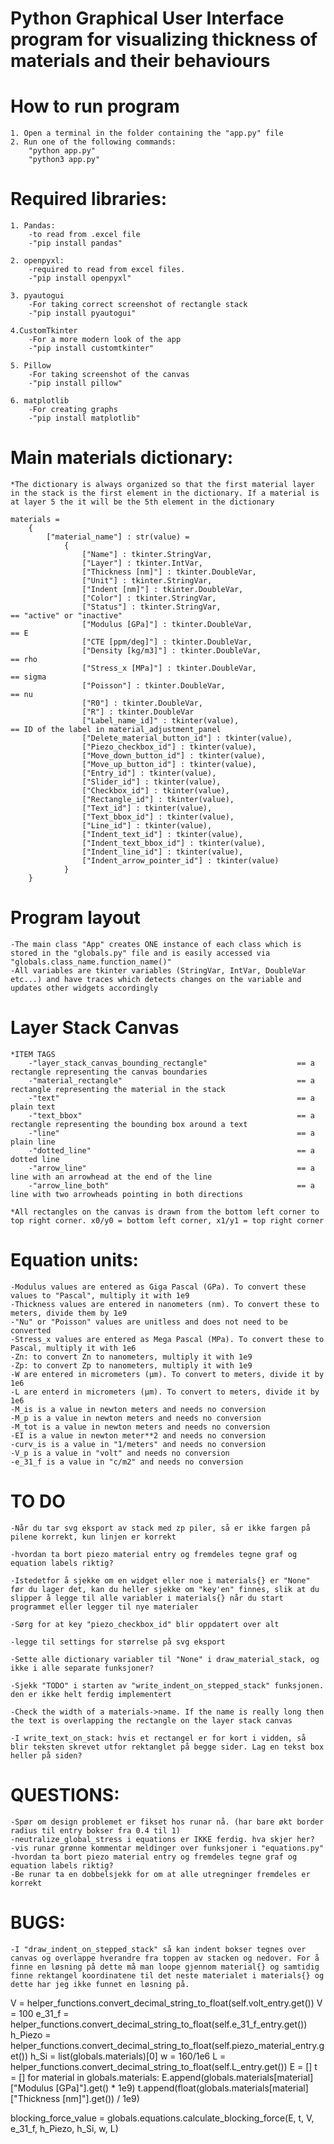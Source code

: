 # Python Graphical User Interface program for visualizing thickness of materials and their behaviours

# How to run program
    1. Open a terminal in the folder containing the "app.py" file
    2. Run one of the following commands:
        "python app.py"
        "python3 app.py"


# Required libraries:
    1. Pandas: 
        -to read from .excel file
        -"pip install pandas"

    2. openpyxl:
        -required to read from excel files.
        -"pip install openpyxl"
    
    3. pyautogui
        -For taking correct screenshot of rectangle stack
        -"pip install pyautogui"
        
    4.CustomTkinter
        -For a more modern look of the app
        -"pip install customtkinter"
        
    5. Pillow
        -For taking screenshot of the canvas
        -"pip install pillow"
        
    6. matplotlib
        -For creating graphs
        -"pip install matplotlib"

    

# Main materials dictionary:
    *The dictionary is always organized so that the first material layer in the stack is the first element in the dictionary. If a material is at layer 5 the it will be the 5th element in the dictionary
    
    materials = 
        {
            ["material_name"] : str(value) = 
                {
                    ["Name"] : tkinter.StringVar,
                    ["Layer"] : tkinter.IntVar,
                    ["Thickness [nm]"] : tkinter.DoubleVar,
                    ["Unit"] : tkinter.StringVar,
                    ["Indent [nm]"] : tkinter.DoubleVar,
                    ["Color"] : tkinter.StringVar,
                    ["Status"] : tkinter.StringVar,                          == "active" or "inactive"                             
                    ["Modulus [GPa]"] : tkinter.DoubleVar,                   == E
                    ["CTE [ppm/deg]"] : tkinter.DoubleVar,
                    ["Density [kg/m3]"] : tkinter.DoubleVar,                 == rho
                    ["Stress_x [MPa]"] : tkinter.DoubleVar,                  == sigma
                    ["Poisson"] : tkinter.DoubleVar,                         == nu
                    ["R0"] : tkinter.DoubleVar,
                    ["R"] : tkinter.DoubleVar
                    ["Label_name_id]" : tkinter(value),                      == ID of the label in material_adjustment_panel
                    ["Delete_material_button_id"] : tkinter(value),
                    ["Piezo_checkbox_id"] : tkinter(value),
                    ["Move_down_button_id"] : tkinter(value),
                    ["Move_up_button_id"] : tkinter(value),
                    ["Entry_id"] : tkinter(value),
                    ["Slider_id"] : tkinter(value),
                    ["Checkbox_id"] : tkinter(value),
                    ["Rectangle_id"] : tkinter(value),
                    ["Text_id"] : tkinter(value),
                    ["Text_bbox_id"] : tkinter(value),
                    ["Line_id"] : tkinter(value),
                    ["Indent_text_id"] : tkinter(value),
                    ["Indent_text_bbox_id"] : tkinter(value),
                    ["Indent_line_id"] : tkinter(value),
                    ["Indent_arrow_pointer_id"] : tkinter(value)
                }
        }
    
    

# Program layout
    -The main class "App" creates ONE instance of each class which is stored in the "globals.py" file and is easily accessed via "globals.class_name.function_name()"
    -All variables are tkinter variables (StringVar, IntVar, DoubleVar etc...) and have traces which detects changes on the variable and updates other widgets accordingly

# Layer Stack Canvas 
    *ITEM TAGS
        -"layer_stack_canvas_bounding_rectangle"                    == a rectangle representing the canvas boundaries 
        -"material_rectangle"                                       == a rectangle representing the material in the stack
        -"text"                                                     == a plain text
        -"text_bbox"                                                == a rectangle representing the bounding box around a text
        -"line"                                                     == a plain line
        -"dotted_line"                                              == a dotted line
        -"arrow_line"                                               == a line with an arrowhead at the end of the line
        -"arrow_line_both"                                          == a line with two arrowheads pointing in both directions

    *All rectangles on the canvas is drawn from the bottom left corner to top right corner. x0/y0 = bottom left corner, x1/y1 = top right corner


# Equation units:
    -Modulus values are entered as Giga Pascal (GPa). To convert these values to "Pascal", multiply it with 1e9 
    -Thickness values are entered in nanometers (nm). To convert these to meters, divide them by 1e9
    -"Nu" or "Poisson" values are unitless and does not need to be converted
    -Stress_x values are entered as Mega Pascal (MPa). To convert these to Pascal, multiply it with 1e6
    -Zn: to convert Zn to nanometers, multiply it with 1e9
    -Zp: to convert Zp to nanometers, multiply it with 1e9
    -W are entered in micrometers (μm). To convert to meters, divide it by 1e6
    -L are enterd in micrometers (μm). To convert to meters, divide it by 1e6
    -M_is is a value in newton meters and needs no conversion
    -M_p is a value in newton meters and needs no conversion
    -M_tot is a value in newton meters and needs no conversion
    -EI is a value in newton meter**2 and needs no conversion
    -curv_is is a value in "1/meters" and needs no conversion
    -V_p is a value in "volt" and needs no conversion
    -e_31_f is a value in "c/m2" and needs no conversion

# TO DO
    -Når du tar svg eksport av stack med zp piler, så er ikke fargen på pilene korrekt, kun linjen er korrekt
    
    -hvordan ta bort piezo material entry og fremdeles tegne graf og equation labels riktig?
    
    -Istedetfor å sjekke om en widget eller noe i materials{} er "None" før du lager det, kan du heller sjekke om "key'en" finnes, slik at du slipper å legge til alle variabler i materials{} når du start programmet eller legger til nye materialer
    
    -Sørg for at key "piezo_checkbox_id" blir oppdatert over alt 
    
    -legge til settings for størrelse på svg eksport

    -Sette alle dictionary variabler til "None" i draw_material_stack, og ikke i alle separate funksjoner?
    
    -Sjekk "TODO" i starten av "write_indent_on_stepped_stack" funksjonen. den er ikke helt ferdig implementert

    -Check the width of a materials->name. If the name is really long then the text is overlapping the rectangle on the layer stack canvas

    -I write_text_on_stack: hvis et rectangel er for kort i vidden, så blir teksten skrevet utfor rektanglet på begge sider. Lag en tekst box heller på siden?
    

# QUESTIONS:
    -Spør om design problemet er fikset hos runar nå. (har bare økt border radius til entry bokser fra 0.4 til 1)
    -neutralize_global_stress i equations er IKKE ferdig. hva skjer her?
    -vis runar grønne kommentar meldinger over funksjoner i "equations.py" 
    -hvordan ta bort piezo material entry og fremdeles tegne graf og equation labels riktig?
    -Be runar ta en dobbelsjekk for om at alle utregninger fremdeles er korrekt



# BUGS:
    -I "draw_indent_on_stepped_stack" så kan indent bokser tegnes over canvas og overlappe hverandre fra toppen av stacken og nedover. For å finne en løsning på dette må man loope gjennom material{} og samtidig finne rektangel koordinatene til det neste materialet i materials{} og dette har jeg ikke funnet en løsning på. 











V = helper_functions.convert_decimal_string_to_float(self.volt_entry.get())
V = 100
e_31_f = helper_functions.convert_decimal_string_to_float(self.e_31_f_entry.get())
h_Piezo = helper_functions.convert_decimal_string_to_float(self.piezo_material_entry.get())
h_Si = list(globals.materials)[0]
w = 160/1e6
L = helper_functions.convert_decimal_string_to_float(self.L_entry.get())
E = []
t = []
for material in globals.materials:
    E.append(globals.materials[material]["Modulus [GPa]"].get() * 1e9)
    t.append(float(globals.materials[material]["Thickness [nm]"].get()) / 1e9)

blocking_force_value = globals.equations.calculate_blocking_force(E, t, V, e_31_f, h_Piezo, h_Si, w, L)





